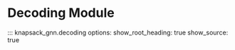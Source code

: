 # Decoding Module

::: knapsack_gnn.decoding
    options:
      show_root_heading: true
      show_source: true
